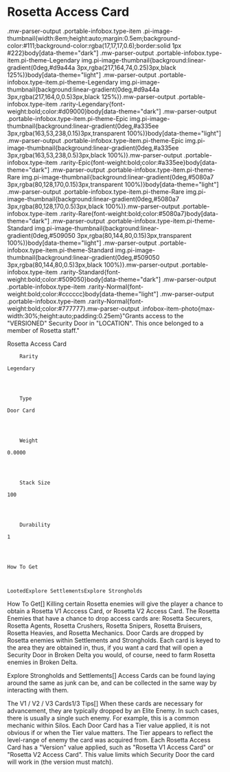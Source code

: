 # Rosetta Access Card

.mw-parser-output .portable-infobox.type-item .pi-image-thumbnail{width:8em;height:auto;margin:0.5em;background-color:#111;background-color:rgba(17,17,17,0.6);border:solid 1px #222}body[data-theme="dark"] .mw-parser-output .portable-infobox.type-item.pi-theme-Legendary img.pi-image-thumbnail{background:linear-gradient(0deg,#d9a44a 3px,rgba(217,164,74,0.25)3px,black 125%)}body[data-theme="light"] .mw-parser-output .portable-infobox.type-item.pi-theme-Legendary img.pi-image-thumbnail{background:linear-gradient(0deg,#d9a44a 3px,rgba(217,164,0,0.5)3px,black 125%)}.mw-parser-output .portable-infobox.type-item .rarity-Legendary{font-weight:bold;color:#d09000}body[data-theme="dark"] .mw-parser-output .portable-infobox.type-item.pi-theme-Epic img.pi-image-thumbnail{background:linear-gradient(0deg,#a335ee 3px,rgba(163,53,238,0.15)3px,transparent 100%)}body[data-theme="light"] .mw-parser-output .portable-infobox.type-item.pi-theme-Epic img.pi-image-thumbnail{background:linear-gradient(0deg,#a335ee 3px,rgba(163,53,238,0.5)3px,black 100%)}.mw-parser-output .portable-infobox.type-item .rarity-Epic{font-weight:bold;color:#a335ee}body[data-theme="dark"] .mw-parser-output .portable-infobox.type-item.pi-theme-Rare img.pi-image-thumbnail{background:linear-gradient(0deg,#5080a7 3px,rgba(80,128,170,0.15)3px,transparent 100%)}body[data-theme="light"] .mw-parser-output .portable-infobox.type-item.pi-theme-Rare img.pi-image-thumbnail{background:linear-gradient(0deg,#5080a7 3px,rgba(80,128,170,0.5)3px,black 100%)}.mw-parser-output .portable-infobox.type-item .rarity-Rare{font-weight:bold;color:#5080a7}body[data-theme="dark"] .mw-parser-output .portable-infobox.type-item.pi-theme-Standard img.pi-image-thumbnail{background:linear-gradient(0deg,#509050 3px,rgba(80,144,80,0.15)3px,transparent 100%)}body[data-theme="light"] .mw-parser-output .portable-infobox.type-item.pi-theme-Standard img.pi-image-thumbnail{background:linear-gradient(0deg,#509050 3px,rgba(80,144,80,0.5)3px,black 100%)}.mw-parser-output .portable-infobox.type-item .rarity-Standard{font-weight:bold;color:#509050}body[data-theme="dark"] .mw-parser-output .portable-infobox.type-item .rarity-Normal{font-weight:bold;color:#cccccc}body[data-theme="light"] .mw-parser-output .portable-infobox.type-item .rarity-Normal{font-weight:bold;color:#777777}.mw-parser-output .infobox-item-photo{max-width:30%;height:auto;padding:0.25em}"Grants access to the "VERSIONED" Security Door in "LOCATION". This once belonged to a member of Rosetta staff."

Rosetta Access Card


	
		
		
	
	


	

	
		Rarity
	
	Legendary



	
		Type
	
	Door Card



	
		Weight
	
	0.0000



	
		Stack Size
	
	100



	
		Durability
	
	1




	How To Get


	
	LootedExplore SettlementsExplore Strongholds





How To Get[]
Killing certain Rosetta enemies will give the player a chance to obtain a Rosetta V1 Acccess Card, or Rosetta V2 Access Card. The Rosetta Enemies that have a chance to drop access cards are: Rosetta Securers, Rosetta Agents, Rosetta Crushers, Rosetta Snipers, Rosetta Bruisers, Rosetta Heavies, and Rosetta Mechanics.
Door Cards are dropped by Rosetta enemies within Settlements and Strongholds. Each card is keyed to the area they are obtained in, thus, if you want a card that will open a Security Door in Broken Delta you would, of course, need to farm Rosetta enemies in Broken Delta.

Explore Strongholds and Settlements[]
Access Cards can be found laying around the same as junk can be, and can be collected in the same way by interacting with them.

The V1 / V2 / V3 Cards1/3
Tips[]
When these cards are necessary for advancement, they are typically dropped by an Elite Enemy. In such cases, there is usually a single such enemy. For example, this is a common mechanic within Silos.
Each Door Card has a Tier value applied, it is not obvious if or when the Tier value matters. The Tier appears to reflect the level-range of enemy the card was acquired from.
Each Rosetta Access Card has a "Version" value applied, such as "Rosetta V1 Access Card" or "Rosetta V2 Access Card". This value limits which Security Door the card will work in (the version must match).
